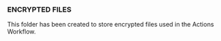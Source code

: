 ### ENCRYPTED FILES

This folder has been created to store encrypted files used in the Actions Workflow.
